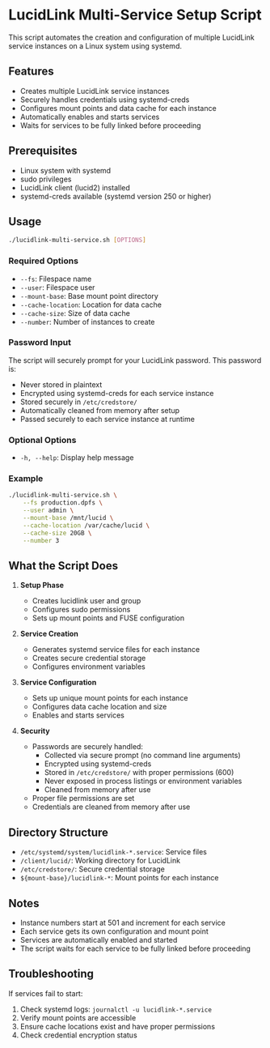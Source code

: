 # LucidLink Multi-Service Setup Script

This script automates the creation and configuration of multiple LucidLink service instances on a Linux system using systemd.

## Features

- Creates multiple LucidLink service instances
- Securely handles credentials using systemd-creds
- Configures mount points and data cache for each instance
- Automatically enables and starts services
- Waits for services to be fully linked before proceeding

## Prerequisites

- Linux system with systemd
- sudo privileges
- LucidLink client (lucid2) installed
- systemd-creds available (systemd version 250 or higher)

## Usage

```bash
./lucidlink-multi-service.sh [OPTIONS]
```

### Required Options

- `--fs`: Filespace name
- `--user`: Filespace user
- `--mount-base`: Base mount point directory
- `--cache-location`: Location for data cache
- `--cache-size`: Size of data cache
- `--number`: Number of instances to create

### Password Input

The script will securely prompt for your LucidLink password. This password is:
- Never stored in plaintext
- Encrypted using systemd-creds for each service instance
- Stored securely in `/etc/credstore/`
- Automatically cleaned from memory after setup
- Passed securely to each service instance at runtime

### Optional Options

- `-h, --help`: Display help message

### Example

```bash
./lucidlink-multi-service.sh \
    --fs production.dpfs \
    --user admin \
    --mount-base /mnt/lucid \
    --cache-location /var/cache/lucid \
    --cache-size 20GB \
    --number 3
```

## What the Script Does

1. **Setup Phase**
   - Creates lucidlink user and group
   - Configures sudo permissions
   - Sets up mount points and FUSE configuration

2. **Service Creation**
   - Generates systemd service files for each instance
   - Creates secure credential storage
   - Configures environment variables

3. **Service Configuration**
   - Sets up unique mount points for each instance
   - Configures data cache location and size
   - Enables and starts services

4. **Security**
   - Passwords are securely handled:
     - Collected via secure prompt (no command line arguments)
     - Encrypted using systemd-creds
     - Stored in `/etc/credstore/` with proper permissions (600)
     - Never exposed in process listings or environment variables
     - Cleaned from memory after use
   - Proper file permissions are set
   - Credentials are cleaned from memory after use

## Directory Structure

- `/etc/systemd/system/lucidlink-*.service`: Service files
- `/client/lucid/`: Working directory for LucidLink
- `/etc/credstore/`: Secure credential storage
- `${mount-base}/lucidlink-*`: Mount points for each instance

## Notes

- Instance numbers start at 501 and increment for each service
- Each service gets its own configuration and mount point
- Services are automatically enabled and started
- The script waits for each service to be fully linked before proceeding

## Troubleshooting

If services fail to start:
1. Check systemd logs: `journalctl -u lucidlink-*.service`
2. Verify mount points are accessible
3. Ensure cache locations exist and have proper permissions
4. Check credential encryption status
